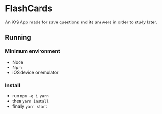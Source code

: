 # FlashCards
An iOS App made for save questions and its answers in order to study later.

## Running
### Minimum environment
- Node
- Npm
- iOS device or emulator

### Install
- run `npm -g i yarn`
- then `yarn install`
- finally `yarn start`
